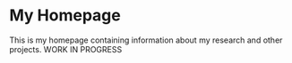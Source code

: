 My Homepage
=====================
This is my homepage containing information about my research and other projects. WORK IN PROGRESS
